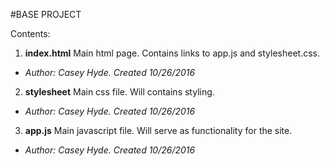#BASE PROJECT

Contents:

1. **index.html** Main html page. Contains links to app.js and stylesheet.css.
  * *Author: Casey Hyde. Created 10/26/2016*
2. **stylesheet** Main css file. Will contains styling.
  * *Author: Casey Hyde. Created 10/26/2016*
3. **app.js** Main javascript file. Will serve as functionality for the site.
  * *Author: Casey Hyde. Created 10/26/2016*
